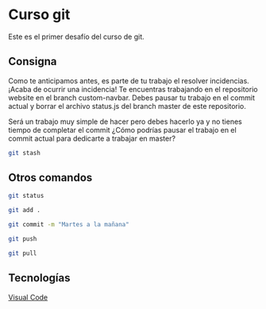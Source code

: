 # Curso git

Este es el primer desafío del curso de git.

## Consigna

Como te anticipamos antes, es parte de tu trabajo el resolver incidencias. ¡Acaba de
ocurrir una incidencia! Te encuentras trabajando en el repositorio website en el
branch custom-navbar. Debes pausar tu trabajo en el commit actual y borrar el
archivo status.js del branch master de este repositorio. 

Será un trabajo muy simple de hacer pero debes hacerlo ya y no tienes tiempo de completar el
commit ¿Cómo podrías pausar el trabajo en el commit actual para dedicarte a trabajar en master?

```bash
git stash
```

## Otros comandos

```bash
git status

git add .

git commit -m "Martes a la mañana"

git push

git pull
```

## Tecnologías

[Visual Code](https://code.visualstudio.com/)